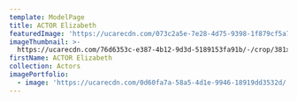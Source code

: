 ```yaml
---
template: ModelPage
title: ACTOR Elizabeth
featuredImage: 'https://ucarecdn.com/073c2a5e-7e28-4d75-9398-1f879cf5a75f/'
imageThumbnail: >-
  https://ucarecdn.com/76d6353c-e387-4b12-9d3d-5189153fa91b/-/crop/381x541/22,25/-/preview/
firstName: ACTOR Elizabeth
collection: Actors
imagePortfolio:
  - image: 'https://ucarecdn.com/0d60fa7a-58a5-4d1e-9946-18919dd3532d/'
---
```


